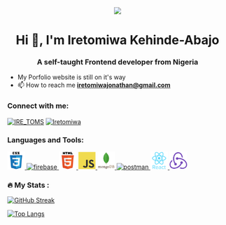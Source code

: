 <div id='header' align='center'>
  <img src='https://media4.giphy.com/media/McUYHXzUDfWLIHiBhN/giphy.gif?cid=790b76112cbcb1fa6d514b718edc5e3d1cf6cc9357080429&rid=giphy.gif&ct=g'/>
</div>

<h1 align="center">Hi 👋, I'm Iretomiwa Kehinde-Abajo</h1>
<h3 align="center">A self-taught Frontend developer from Nigeria</h3>

-  My Porfolio website is still on it's way
- 📫 How to reach me **iretomiwajonathan@gmail.com**

<h3 align="left">Connect with me:</h3>
<p align="left">
<a href="https://twitter.com/IRE_TOMS" target="blank"><img align="center" src="https://raw.githubusercontent.com/rahuldkjain/github-profile-readme-generator/master/src/images/icons/Social/twitter.svg" alt="IRE_TOMS" height="30" width="40" /></a>
<a href="https://linkedin.com/in/iretomiwa-kehinde-abajo-46898a197" target="blank"><img align="center" src="https://raw.githubusercontent.com/rahuldkjain/github-profile-readme-generator/master/src/images/icons/Social/linked-in-alt.svg" alt="Iretomiwa" height="30" width="40" /></a>
</p>

<h3 align="left">Languages and Tools:</h3>
<p align="left">  <a href="https://www.w3schools.com/css/" target="_blank" rel="noreferrer"> <img src="https://raw.githubusercontent.com/devicons/devicon/master/icons/css3/css3-original-wordmark.svg" alt="css3" width="40" height="40"/> </a> <a href="https://firebase.google.com/" target="_blank" rel="noreferrer"> <img src="https://www.vectorlogo.zone/logos/firebase/firebase-icon.svg" alt="firebase" width="40" height="40"/> </a> <a href="https://www.w3.org/html/" target="_blank" rel="noreferrer"> <img src="https://raw.githubusercontent.com/devicons/devicon/master/icons/html5/html5-original-wordmark.svg" alt="html5" width="40" height="40"/> </a> <a href="https://developer.mozilla.org/en-US/docs/Web/JavaScript" target="_blank" rel="noreferrer"> <img src="https://raw.githubusercontent.com/devicons/devicon/master/icons/javascript/javascript-original.svg" alt="javascript" width="40" height="40"/> </a> <a href="https://www.mongodb.com/" target="_blank" rel="noreferrer"> <img src="https://raw.githubusercontent.com/devicons/devicon/master/icons/mongodb/mongodb-original-wordmark.svg" alt="mongodb" width="40" height="40"/> </a> <a href="https://postman.com" target="_blank" rel="noreferrer"> <img src="https://www.vectorlogo.zone/logos/getpostman/getpostman-icon.svg" alt="postman" width="40" height="40"/> </a> <a href="https://reactjs.org/" target="_blank" rel="noreferrer"> <img src="https://raw.githubusercontent.com/devicons/devicon/master/icons/react/react-original-wordmark.svg" alt="react" width="40" height="40"/> </a> <a href="https://redux.js.org" target="_blank" rel="noreferrer"> <img src="https://raw.githubusercontent.com/devicons/devicon/master/icons/redux/redux-original.svg" alt="redux" width="40" height="40"/> </a>  </p>

### :fire: My Stats :
[![GitHub Streak](http://github-readme-streak-stats.herokuapp.com?user=Iretoms&theme=dark&background=000000)](https://git.io/streak-stats)

[![Top Langs](https://github-readme-stats.vercel.app/api/top-langs/?username=Iretoms&layout=compact&theme=vision-friendly-dark)](https://github.com/anuraghazra/github-readme-stats)
